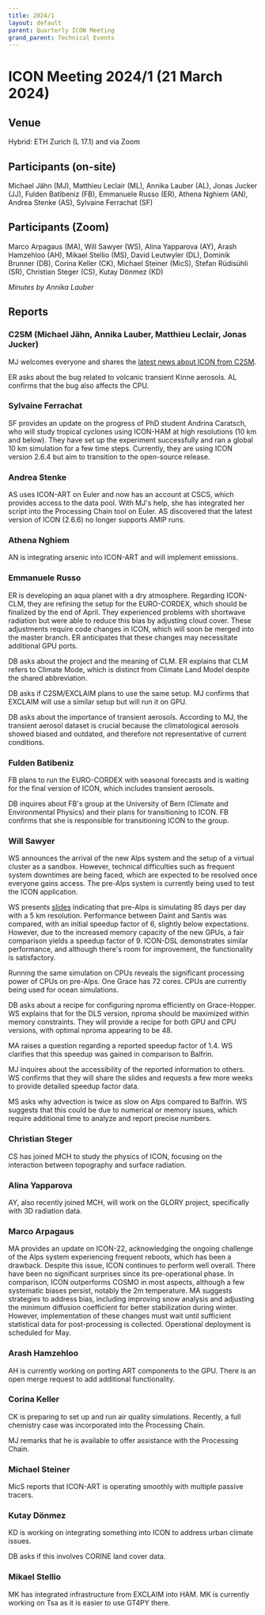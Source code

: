 ```yaml
---
title: 2024/1
layout: default
parent: Quarterly ICON Meeting
grand_parent: Technical Events
---
```


# ICON Meeting 2024/1 (21 March 2024)

## Venue
Hybrid: ETH Zurich (L 17.1) and via Zoom

## Participants (on-site)
Michael Jähn (MJ),
Matthieu Leclair (ML),
Annika Lauber (AL),
Jonas Jucker (JJ),
Fulden Batibeniz (FB),
Emmanuele Russo (ER),
Athena Nghiem (AN),
Andrea Stenke (AS),
Sylvaine Ferrachat (SF)


## Participants (Zoom)
Marco Arpagaus (MA),
Will Sawyer (WS),
Alina Yapparova (AY),
Arash Hamzehloo (AH),
Mikael Stellio (MS),
David Leutwyler (DL),
Dominik Brunner (DB),
Corina Keller (CK),
Michael Steiner (MicS),
Stefan Rüdisühli (SR),
Christian Steger (CS),
Kutay Dönmez (KD)



_Minutes by Annika Lauber_

## Reports

### C2SM (Michael Jähn, Annika Lauber, Matthieu Leclair, Jonas Jucker)
MJ welcomes everyone and shares the [latest news about ICON from C2SM](https://polybox.ethz.ch/index.php/s/4fXixLycOwOy41K).

ER asks about the bug related to volcanic transient Kinne aerosols. AL confirms that the bug also affects the CPU.

### Sylvaine Ferrachat
SF provides an update on the progress of PhD student Andrina Caratsch, who will study tropical cyclones using ICON-HAM at high resolutions (10 km and below). They have set up the experiment successfully and ran a global 10 km simulation for a few time steps. Currently, they are using ICON version 2.6.4 but aim to transition to the open-source release.

### Andrea Stenke
AS uses ICON-ART on Euler and now has an account at CSCS, which provides access to the data pool. With MJ's help, she has integrated her script into the Processing Chain tool on Euler. AS discovered that the latest version of ICON (2.6.6) no longer supports AMIP runs.

### Athena Nghiem
AN is integrating arsenic into ICON-ART and will implement emissions.

### Emmanuele Russo
ER is developing an aqua planet with a dry atmosphere. Regarding ICON-CLM, they are refining the setup for the EURO-CORDEX, which should be finalized by the end of April. They experienced problems with shortwave radiation but were able to reduce this bias by adjusting cloud cover. These adjustments require code changes in ICON, which will soon be merged into the master branch. ER anticipates that these changes may necessitate additional GPU ports.

DB asks about the project and the meaning of CLM. ER explains that CLM refers to Climate Mode, which is distinct from Climate Land Model despite the shared abbreviation.

DB asks if C2SM/EXCLAIM plans to use the same setup. MJ confirms that EXCLAIM will use a similar setup but will run it on GPU.

DB asks about the importance of transient aerosols. According to MJ, the transient aerosol dataset is crucial because the climatological aerosols showed biased and outdated, and therefore not representative of current conditions.


### Fulden Batibeniz
FB plans to run the EURO-CORDEX with seasonal forecasts and is waiting for the final version of ICON, which includes transient aerosols.

DB inquires about FB's group at the University of Bern (Climate and Environmental Physics) and their plans for transitioning to ICON. FB confirms that she is responsible for transitioning ICON to the group.

### Will Sawyer
WS announces the arrival of the new Alps system and the setup of a virtual cluster as a sandbox. However, technical difficulties such as frequent system downtimes are being faced, which are expected to be resolved once everyone gains access. The pre-Alps system is currently being used to test the ICON application.

WS presents [slides](https://polybox.ethz.ch/index.php/s/CC02hgxPDOrNJ3e) indicating that pre-Alps is simulating 85 days per day with a 5 km resolution. Performance between Daint and Santis was compared, with an initial speedup factor of 6, slightly below expectations. However, due to the increased memory capacity of the new GPUs, a fair comparison yields a speedup factor of 9. ICON-DSL demonstrates similar performance, and although there's room for improvement, the functionality is satisfactory.

Running the same simulation on CPUs reveals the significant processing power of CPUs on pre-Alps. One Grace has 72 cores. CPUs are currently being used for ocean simulations.

DB asks about a recipe for configuring nproma efficiently on Grace-Hopper.
WS explains that for the DLS version, nproma should be maximized within memory constraints. They will provide a recipe for both GPU and CPU versions, with optimal nproma appearing to be 48.

MA raises a question regarding a reported speedup factor of 1.4. WS clarifies that this speedup was gained in comparison to Balfrin.

MJ inquires about the accessibility of the reported information to others. WS confirms that they will share the slides and requests a few more weeks to provide detailed speedup factor data.

MS asks why advection is twice as slow on Alps compared to Balfrin. WS suggests that this could be due to numerical or memory issues, which require additional time to analyze and report precise numbers.

### Christian Steger
CS has joined MCH to study the physics of ICON, focusing on the interaction between topography and surface radiation.

### Alina Yapparova 
AY, also recently joined MCH, will work on the GLORY project, specifically with 3D radiation data.

### Marco Arpagaus
MA provides an update on ICON-22, acknowledging the ongoing challenge of the Alps system experiencing frequent reboots, which has been a drawback. Despite this issue, ICON continues to perform well overall. There have been no significant surprises since its pre-operational phase. In comparison, ICON outperforms COSMO in most aspects, although a few systematic biases persist, notably the 2m temperature. MA suggests strategies to address bias, including improving snow analysis and adjusting the minimum diffusion coefficient for better stabilization during winter. However, implementation of these changes must wait until sufficient statistical data for post-processing is collected. Operational deployment is scheduled for May.

### Arash Hamzehloo
AH is currently working on porting ART components to the GPU. There is an open merge request to add additional functionality.

### Corina Keller
CK is preparing to set up and run air quality simulations. Recently, a full chemistry case was incorporated into the Processing Chain.

MJ remarks that he is available to offer assistance with the Processing Chain.

### Michael Steiner
MicS reports that ICON-ART is operating smoothly with multiple passive tracers.

### Kutay Dönmez
KD is working on integrating something into ICON to address urban climate issues.

DB asks if this involves CORINE land cover data.


### Mikael Stellio
MK has integrated infrastructure from EXCLAIM into HAM. MK is currently working on Tsa as it is easier to use GT4PY there.


